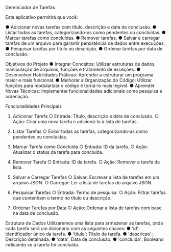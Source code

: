Gerenciador de Tarefas

Este aplicativo permitirá que você:

● Adicionar novas tarefas com título, descrição e data de conclusão.
● Listar todas as tarefas, categorizando-as como pendentes ou concluídas.
● Marcar tarefas como concluídas.
● Remover tarefas.
● Salvar e carregar tarefas de um arquivo para garantir persistência de dados entre
execuções.
● Pesquisar tarefas por título ou descrição.
● Ordenar tarefas por data de conclusão.

Objetivos do Projeto
● Integrar Conceitos: Utilizar estruturas de dados, manipulação de arquivos, funções
e tratamento de exceções.
● Desenvolver Habilidades Práticas: Aprender a estruturar um programa maior e
mais funcional.
● Melhorar a Organização do Código: Utilizar funções para modularizar o código e
torná-lo mais legível.
● Aprender Novas Técnicas: Implementar funcionalidades adicionais como pesquisa
e ordenação.

Funcionalidades Principais
1. Adicionar Tarefa
○ Entrada: Título, descrição e data de conclusão.
○ Ação: Criar uma nova tarefa e adicioná-la à lista de tarefas.

2. Listar Tarefas
○ Exibir todas as tarefas, categorizando-as como pendentes ou concluídas.

3. Marcar Tarefa como Concluída
○ Entrada: ID da tarefa.
○ Ação: Atualizar o status da tarefa para concluída.

4. Remover Tarefa
○ Entrada: ID da tarefa.
○ Ação: Remover a tarefa da lista.

5. Salvar e Carregar Tarefas
○ Salvar: Escrever a lista de tarefas em um arquivo JSON.
○ Carregar: Ler a lista de tarefas do arquivo JSON.

6. Pesquisar Tarefas
○ Entrada: Termo de pesquisa.
○ Ação: Filtrar tarefas que contenham o termo no título ou descrição.

7. Ordenar Tarefas por Data
○ Ação: Ordenar a lista de tarefas com base na data de conclusão.

Estrutura de Dados
Utilizaremos uma lista para armazenar as tarefas, onde cada tarefa será um dicionário
com as seguintes chaves:
● 'id': Identificador único da tarefa.
● 'titulo': Título da tarefa.
● 'descricao': Descrição detalhada.
● 'data': Data de conclusão.
● 'concluida': Booleano indicando se a tarefa foi concluída.